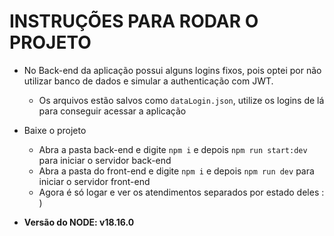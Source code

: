 # INSTRUÇÕES PARA RODAR O PROJETO

- No Back-end da aplicação possui alguns logins fixos, pois optei por não utilizar banco de dados e simular a authenticação com JWT.
  - Os arquivos estão salvos como `dataLogin.json`, utilize os logins de lá para conseguir acessar a aplicação
- Baixe o projeto
  - Abra a pasta back-end e digite `npm i` e depois `npm run start:dev` para iniciar o servidor back-end
  - Abra a pasta do front-end e digite `npm i` e depois `npm run dev` para iniciar o servidor front-end
  - Agora é só logar e ver os atendimentos separados por estado deles : )

- **Versão do NODE: v18.16.0**
